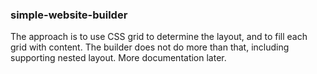 ### simple-website-builder 
The approach is to use CSS grid to determine the layout, and to fill each grid with content. 
The builder does not do more than that, including supporting nested layout. 
More documentation later.
